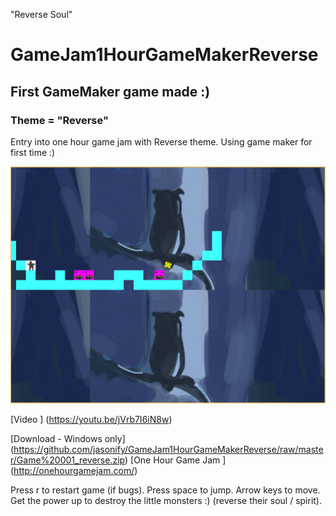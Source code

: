 "Reverse Soul"

# GameJam1HourGameMakerReverse


## First GameMaker game made :)


### Theme = "Reverse"

Entry into one hour game jam with Reverse theme. Using game maker for first time :)



![screenshot](game%20001%20-%20reverse.PNG)

[Video ] (https://youtu.be/jVrb7I6iN8w)


[Download - Windows only] (https://github.com/jasonify/GameJam1HourGameMakerReverse/raw/master/Game%20001_reverse.zip)
[One Hour Game Jam ] (http://onehourgamejam.com/)



Press r to restart game (if bugs). Press space to jump. Arrow keys to move. Get the power up to destroy the little monsters :) (reverse their soul / spirit).
